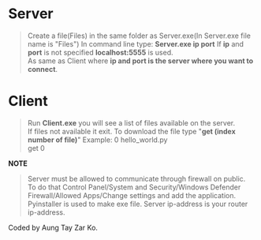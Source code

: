 # Server
> Create a file(Files) in the same folder as Server.exe(In Server.exe file name is "Files")
> In command line type: **Server.exe ip port**
> If **ip** and **port** is not specified **localhost:5555** is used.  
> As same as Client where **ip and port is the server where you want to connect**.

# Client
> Run **Client.exe** you will see a list of files available on the server.  
> If files not available it exit.
> To download the file type "**get (index number of file)**" 
> Example:
  0 hello_world.py  
  get 0

**NOTE**
> Server must be allowed to communicate through firewall on public.  
> To do that Control Panel/System and Security/Windows Defender Firewall/Allowed Apps/Change settings and add the application.  
> Pyinstaller is used to make exe file.
> Server ip-address is your router ip-address.

Coded by Aung Tay Zar Ko.
